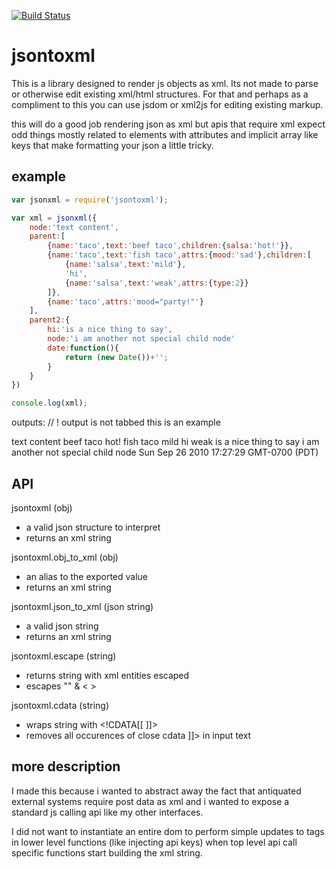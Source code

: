 
[![Build Status](https://secure.travis-ci.org/soldair/node-jsontoxml.png)](http://travis-ci.org/soldair/node-jsontoxml)

# jsontoxml

This is a library designed to render js objects as xml. Its not made to parse or otherwise edit existing xml/html structures.
For that and perhaps as a compliment to this you can use jsdom or xml2js for editing existing markup.

this will do a good job rendering json as xml but apis that require xml expect odd things mostly related to elements with attributes and implicit array like keys that make formatting your json a little tricky.

## example

```js
var jsonxml = require('jsontoxml');

var xml = jsonxml({
	node:'text content',
	parent:[
		{name:'taco',text:'beef taco',children:{salsa:'hot!'}},
		{name:'taco',text:'fish taco',attrs:{mood:'sad'},children:[
			{name:'salsa',text:'mild'},
			'hi',
			{name:'salsa',text:'weak',attrs:{type:2}}
		]},
		{name:'taco',attrs:'mood="party!"'}
	],
	parent2:{
		hi:'is a nice thing to say',
		node:'i am another not special child node'
		date:function(){
			return (new Date())+'';
		}
	}
})

console.log(xml);

```

outputs:  // ! output is not tabbed this is an example

<node>text content</node>
<parent>
	<taco>
		beef taco
		<salsa>hot!</salsa>
	</taco>
	<taco mood='sad'>
		fish taco
		<salsa>mild</salsa>
		hi
		<salsa type="2">weak</salsa>
	</taco>
	<taco mood='party!'/>
</parent>
<parent2>
	<hi>is a nice thing to say</hi>
	<node>i am another not special child node</node>
	<date>Sun Sep 26 2010 17:27:29 GMT-0700 (PDT)</date>
</parent2>

## API

jsontoxml (obj)
  - a valid json structure to interpret
  - returns an xml string 

jsontoxml.obj_to_xml (obj)
  - an alias to the exported value
  - returns an xml string

jsontoxml.json_to_xml (json string)
  - a valid json string 
  - returns an xml string

jsontoxml.escape (string)
  - returns string with xml entities escaped
  - escapes "" & < >

jsontoxml.cdata (string)
  - wraps string with <!CDATA[[ ]]> 
  - removes all occurences of close cdata ]]> in input text

## more description

I made this because i wanted to abstract away the fact that antiquated external systems require post data as xml and i wanted to expose a standard js calling api like my other interfaces.

I did not want to instantiate an entire dom to perform simple updates to tags in lower level functions (like injecting api keys) when top level api call specific functions start building the xml string.


